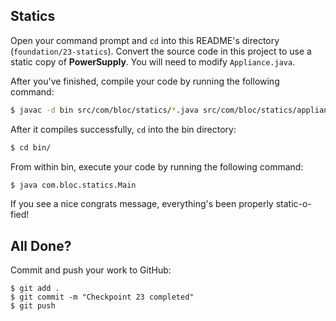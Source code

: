 ## Statics

Open your command prompt and `cd` into this README's directory (`foundation/23-statics`).
Convert the source code in this project to use a static copy of **PowerSupply**. You will need to modify `Appliance.java`.

After you've finished, compile your code by running the following command:

```bash
$ javac -d bin src/com/bloc/statics/*.java src/com/bloc/statics/appliances/*.java
```

After it compiles successfully, `cd` into the bin directory:

```bash
$ cd bin/
```

From within bin, execute your code by running the following command:

```bash
$ java com.bloc.statics.Main
```

If you see a nice congrats message, everything's been properly static-o-fied!

## All Done?

Commit and push your work to GitHub:

```bash(/Users/your_user_name/where/you/keep/your/work/android-source)
$ git add .
$ git commit -m "Checkpoint 23 completed"
$ git push
```